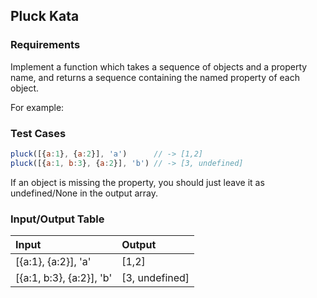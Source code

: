 ## Pluck Kata

### Requirements 

Implement a function which takes a sequence of objects and a property name, and returns a sequence containing the named property of each object.

For example:

### Test Cases

```JavaScript
pluck([{a:1}, {a:2}], 'a')      // -> [1,2]
pluck([{a:1, b:3}, {a:2}], 'b') // -> [3, undefined]
```

If an object is missing the property, you should just leave it as undefined/None in the output array.

### Input/Output Table

| Input              | Output            |
| :----------------  | :-----------------|
| [{a:1}, {a:2}], 'a'  | [1,2]             |
| [{a:1, b:3}, {a:2}], 'b' | [3, undefined] |





